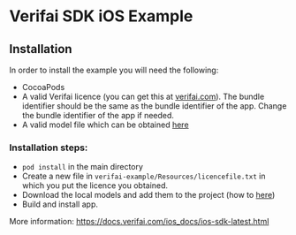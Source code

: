 #  Verifai SDK iOS Example

## Installation
In order to install the example you will need the following:

- CocoaPods
- A valid Verifai licence (you can get this at [verifai.com](https://www.verifai.com)). The bundle identifier should be the same as the bundle identifier of the app. Change the bundle identifier of the app if needed.
- A valid model file which can be obtained [here](https://dashboard.verifai.com/downloads/neural-network/)

### Installation steps:

- `pod install` in the main directory
- Create a new file in `verifai-example/Resources/licencefile.txt` in which you put the licence you obtained.
- Download the local models and add them to the project (how to [here](https://docs.verifai.com/ios_docs/ios-sdk-latest.html?swift#loading-a-local-neural-model))
- Build and install app.

More information: https://docs.verifai.com/ios_docs/ios-sdk-latest.html
